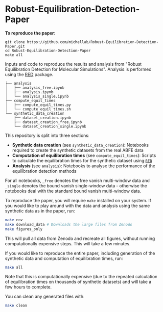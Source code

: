 # Robust-Equilibration-Detection-Paper

**To reproduce the paper**:
```
git clone https://github.com/michellab/Robust-Equilibration-Detection-Paper.git
cd Robust-Equilibration-Detection-Paper
make all
```

Inputs and code to reproduce the results and analysis from "Robust Equilibration Detection for Molecular Simulations". Analysis is performed using the [RED](https://github.com/fjclark/red) package.

```
├── analysis
│   ├── analysis_free.ipynb
│   ├── analysis.ipynb
│   └── analysis_single.ipynb
├── compute_equil_times
│   ├── compute_equil_times.py
│   └── compute_equil_times.sh
└── synthetic_data_creation
    ├── dataset_creation.ipynb
    ├── dataset_creation_free.ipynb
    └── dataset_creation_single.ipynb
```

This repository is split into three sections:

- **Synthetic data creation** (see `synthetic_data_creation`): Notebooks required to create the synthetic datasets from the real ABFE data
- **Computation of equilibration times** (see `compute_equil_times`): Scripts to calculate the equilibration times for the synthetic dataset using [`RED`](https://github.com/fjclark/red)
- **Analysis** (see `analysis`): Notebooks to analyse the performance of the equilibration detection methods

For all notebooks, `_free` denotes the free vanish multi-window data and `_single` denotes the bound vanish single-window data - otherwise the notebooks deal with the standard bound vanish multi-window data.

To reproduce the paper, you will require `make` installed on your system. If you would like to play around with the data and analysis using the same synthetic data as in the paper, run:

```bash
make env
make download_data # Downloads the large files from Zenodo
make figures_only
```

This will pull all data from Zenodo and recreate all figures, without running computationally expensive steps. This will take a few minutes.

If you would like to reproduce the entire paper, including generation of the synthetic data and computation of equilibration times, run:

```bash
make all
```

Note that this is computationally expensive (due to the repeated calculation of equilibration times on thousands of synthetic datasets) and will take a few hours to complete.

You can clean any generated files with:

```bash
make clean
```